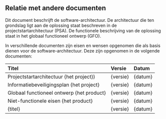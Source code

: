 ## Relatie met andere documenten

Dit document beschrijft de software-architectuur. De architectuur die ten grondslag ligt aan de oplossing staat beschreven in de projectstartarchitectuur (PSA). De functionele beschrijving van de oplossing staat in het globaal functioneel ontwerp (GFO).

In verschillende documenten zijn eisen en wensen opgenomen die als basis dienen voor de software-architectuur. Deze zijn opgenomen in de volgende documenten:

| Titel                                                       |  Versie  |  Datum  |
|:------------------------------------------------------------|:---------|:--------|
| Projectstartarchitectuur {het project})                     | {versie} | {datum} |
| Informatiebeveiligingsplan {het project}                    | {versie} | {datum} |
| Globaal functioneel ontwerp {het product}                   | {versie} | {datum} |
| Niet-functionele eisen {het product}                        | {versie} | {datum} |
| {titel}                                                     | {versie} | {datum} |
